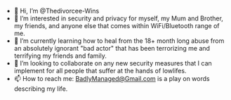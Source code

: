 - 👋 Hi, I’m @Thedivorcee-Wins
- 👀 I’m interested in security and privacy for myself, my Mum and Brother, my friends, and anyone else that comes within WiFi/Bluetooth range of me.
- 🌱 I’m currently learning how to heal from the 18+ month long abuse from an absolutely ignorant "bad actor" that has been terrorizing me and terrifying my friends and family.
- 💞️ I’m looking to collaborate on any new security measures that I can implement for all people that suffer at the hands of lowlifes.
- 📫 How to reach me: BadlyManaged@Gmail.com is a play on words describing my life.

<!---
Thedivorcee-Wins/Thedivorcee-Wins is a ✨ special ✨ repository because its `README.md` (this file) appears on your GitHub profile.
You can click the Preview link to take a look at your changes.
--->

